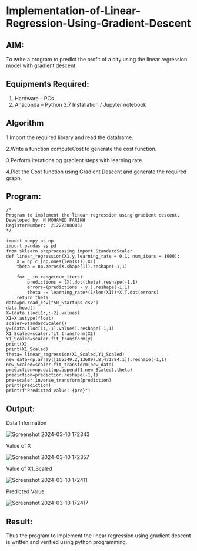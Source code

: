 # Implementation-of-Linear-Regression-Using-Gradient-Descent

## AIM:
To write a program to predict the profit of a city using the linear regression model with gradient descent.

## Equipments Required:
1. Hardware – PCs
2. Anaconda – Python 3.7 Installation / Jupyter notebook

## Algorithm
1.Import the required library and read the dataframe.

2.Write a function computeCost to generate the cost function.

3.Perform iterations og gradient steps with learning rate.

4.Plot the Cost function using Gradient Descent and generate the required graph.

## Program:
```
/*
Program to implement the linear regression using gradient descent.
Developed by: H MOHAMED FARIKH
RegisterNumber:  212223080032
*/

import numpy as np
import pandas as pd
from sklearn.preprocessing import StandardScaler
def linear_regression(X1,y,learning_rate = 0.1, num_iters = 1000):
    X = np.c_[np.ones(len(X1)),X1]
    theta = np.zeros(X.shape[1]).reshape(-1,1)
    
    for _ in range(num_iters):
        predictions = (X).dot(theta).reshape(-1,1)
        errors=(predictions - y ).reshape(-1,1)
        theta -= learning_rate*(1/len(X1))*X.T.dot(errors)
    return theta
data=pd.read_csv("50_Startups.csv")
data.head()
X=(data.iloc[1:,:-2].values)
X1=X.astype(float)
scaler=StandardScaler()
y=(data.iloc[1:,-1].values).reshape(-1,1)
X1_Scaled=scaler.fit_transform(X1)
Y1_Scaled=scaler.fit_transform(y)
print(X)
print(X1_Scaled)
theta= linear_regression(X1_Scaled,Y1_Scaled)
new_data=np.array([165349.2,136897.8,471784.1]).reshape(-1,1)
new_Scaled=scaler.fit_transform(new_data)
prediction=np.dot(np.append(1,new_Scaled),theta)
prediction=prediction.reshape(-1,1)
pre=scaler.inverse_transform(prediction)
print(prediction)
print(f"Predicted value: {pre}")
```


## Output:
Data Information 

![Screenshot 2024-03-10 172343](https://github.com/MOHAMEDFARIKH1/Implementation-of-Linear-Regression-Using-Gradient-Descent/assets/160568234/e577ce16-1681-4d12-bd91-677155725b2a)

Value of X

![Screenshot 2024-03-10 172357](https://github.com/MOHAMEDFARIKH1/Implementation-of-Linear-Regression-Using-Gradient-Descent/assets/160568234/376c0176-f655-4da1-9d9d-17d2fc5f88ff)

Value of X1_Scaled

![Screenshot 2024-03-10 172411](https://github.com/MOHAMEDFARIKH1/Implementation-of-Linear-Regression-Using-Gradient-Descent/assets/160568234/412ff088-9c43-4f85-ad69-4bba7028ed88)

Predicted Value

![Screenshot 2024-03-10 172417](https://github.com/MOHAMEDFARIKH1/Implementation-of-Linear-Regression-Using-Gradient-Descent/assets/160568234/389a6dac-28f8-4b68-99ef-5a95505306f3)


## Result:
Thus the program to implement the linear regression using gradient descent is written and verified using python programming.
